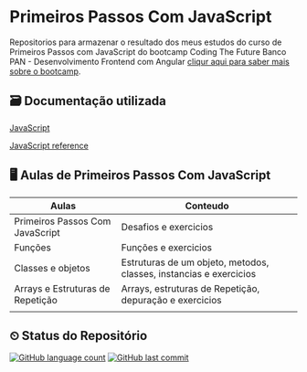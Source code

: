 
# Primeiros Passos Com JavaScript

Repositorios para armazenar o resultado dos meus estudos do curso de Primeiros Passos com JavaScript do bootcamp Coding The Future Banco PAN - Desenvolvimento Frontend com Angular [cliqur aqui para saber mais sobre o bootcamp](https://web.dio.me/track/coding-future-banco-pan-desenvolvimento-frontend-com-angular?tab=about).

## 🗃 Documentação utilizada
[JavaScript](https://developer.mozilla.org/en-US/docs/Web/JavaScript)

[JavaScript reference](https://devdocs.io/javascript/classes)

## 🖥 Aulas de Primeiros Passos Com JavaScript

|Aulas  |Conteudo|
|-----|-----|
|Primeiros Passos Com JavaScript|Desafios e exercicios|
|Funções|Funções e exercicios|
|Classes e objetos|Estruturas de um objeto, metodos, classes, instancias e exercicios|
|Arrays e Estruturas de Repetição|Arrays, estruturas de Repetição, depuração e exercicios|
|||

## ⏲ Status do Repositório

[![GitHub language count](https://img.shields.io/github/languages/count/angelicaccampos/Primeiros-Passos-com-JavaScript)](https://github.com/angelicaccampos/Primeiros-Passos-com-JavaScript)
[![GitHub last commit](https://img.shields.io/github/last-commit/angelicaccampos/Primeiros-Passos-com-JavaScript)](https://github.com/angelicaccampos/Primeiros-Passos-com-JavaScript)
